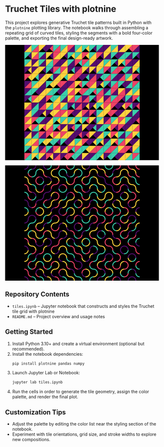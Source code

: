 # Truchet Tiles with plotnine

This project explores generative Truchet tile patterns built in Python with the `plotnine` plotting library. The notebook walks through assembling a repeating grid of curved tiles, styling the segments with a bold four-color palette, and exporting the final design-ready artwork.

![](images/tiles.png)  

![](images/circles.png)

## Repository Contents
- `tiles.ipynb` – Jupyter notebook that constructs and styles the Truchet tile grid with plotnine
- `README.md` – Project overview and usage notes

## Getting Started
1. Install Python 3.10+ and create a virtual environment (optional but recommended).
2. Install the notebook dependencies:
   ```bash
   pip install plotnine pandas numpy
   ```
3. Launch Jupyter Lab or Notebook:
   ```bash
   jupyter lab tiles.ipynb
   ```
4. Run the cells in order to generate the tile geometry, assign the color palette, and render the final plot.

## Customization Tips
- Adjust the palette by editing the color list near the styling section of the notebook.
- Experiment with tile orientations, grid size, and stroke widths to explore new compositions.


